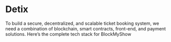 # Detix
To build a secure, decentralized, and scalable ticket booking system, we need a combination of blockchain, smart contracts, front-end, and payment solutions. Here’s the complete tech stack for BlockMyShow
